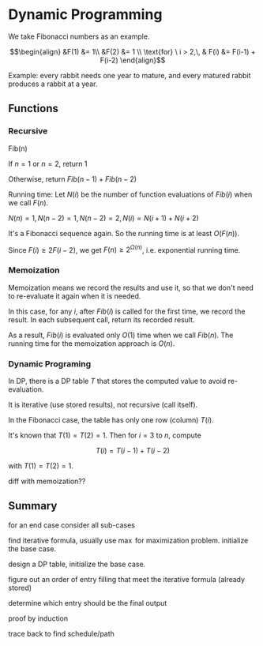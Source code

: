 
# Dynamic Programming

We take Fibonacci numbers as an example.

$$\begin{align}
&F(1) &= 1\\
&F(2) &= 1 \\
\text{for} \ i > 2,\, & F(i) &= F(i-1) + F(i-2)
\end{align}$$

Example: every rabbit needs one year to mature, and every matured rabbit produces a rabbit at a year.

## Functions

### Recursive

Fib(n)

If $n=1$ or $n=2$, return $1$

Otherwise, return $Fib(n-1) + Fib(n-2)$

Running time:
Let $N(i)$ be the number of function evaluations of $Fib(i)$ when we call $F(n)$.

$N(n)=1, N(n-2)=1, N(n-2)=2, N(i) = N(i+1) + N(i+2)$

It's a Fibonacci sequence again. So the running time is at least $O(F(n))$.

Since $F(i) \ge 2F(i-2)$, we get $F(n) \ge 2^ {\Omega(n)}$, i.e. exponential running time.

### Memoization

Memoization means we record the results and use it, so that we don't need to re-evaluate it again when it is needed.

In this case, for any $i$, after $Fib(i)$ is called for the first time, we record the result. In each subsequent call, return its recorded result.

As a result, $Fib(i)$ is evaluated only $O(1)$ time when we call $Fib(n)$. The running time for the memoization approach is $O(n)$.

### Dynamic Programing

In DP, there is a DP table $T$ that stores the computed value to avoid re-evaluation.

It is iterative (use stored results), not recursive (call itself).

In the Fibonacci case, the table has only one row (column) $T(i)$.

It's known that $T(1) = T(2) = 1$. Then for $i=3$ to $n$, compute

$$
T(i) = T(i-1) + T(i-2)
$$

with $T(1) = T(2) = 1$.


diff with memoization??

## Summary

for an end case consider all sub-cases

find iterative formula, usually use $\max$ for maximization problem. initialize the base case.

design a DP table, initialize the base case.

figure out an order of entry filling that meet the iterative formula (already stored)

determine which entry should be the final output

proof by induction

trace back to find schedule/path
